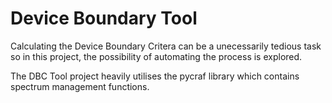 # Device Boundary Tool

Calculating the Device Boundary Critera can be a unecessarily tedious task so in this project, the possibility of automating the process is explored.

The DBC Tool project heavily utilises the pycraf library which contains spectrum management functions.

